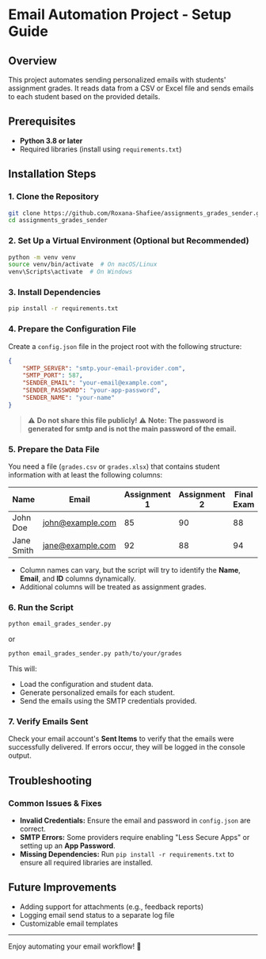 # Email Automation Project - Setup Guide

## Overview
This project automates sending personalized emails with students' assignment grades. It reads data from a CSV or Excel file and sends emails to each student based on the provided details.

## Prerequisites
- **Python 3.8 or later**
- Required libraries (install using `requirements.txt`)

## Installation Steps

### 1. Clone the Repository
```bash
git clone https://github.com/Roxana-Shafiee/assignments_grades_sender.git
cd assignments_grades_sender
```

### 2. Set Up a Virtual Environment (Optional but Recommended)
```bash
python -m venv venv
source venv/bin/activate  # On macOS/Linux
venv\Scripts\activate  # On Windows
```

### 3. Install Dependencies
```bash
pip install -r requirements.txt
```

### 4. Prepare the Configuration File
Create a `config.json` file in the project root with the following structure:
```json
{
    "SMTP_SERVER": "smtp.your-email-provider.com",
    "SMTP_PORT": 587,
    "SENDER_EMAIL": "your-email@example.com",
    "SENDER_PASSWORD": "your-app-password",
    "SENDER_NAME": "your-name"
}
```
> ⚠️ **Do not share this file publicly!**
> ⚠️ **Note: The password is generated for smtp and is not the main password of the email.**

### 5. Prepare the Data File
You need a file (`grades.csv` or `grades.xlsx`) that contains student information with at least the following columns:

| Name         | Email              | Assignment 1 | Assignment 2 | Final Exam |
|-------------|--------------------|--------------|-------------|------------|
| John Doe    | john@example.com   | 85          | 90          | 88         |
| Jane Smith  | jane@example.com   | 92          | 88          | 94         |

- Column names can vary, but the script will try to identify the **Name**, **Email**, and **ID** columns dynamically.
- Additional columns will be treated as assignment grades.

### 6. Run the Script
```bash
python email_grades_sender.py
```
or
```bash
python email_grades_sender.py path/to/your/grades
```
This will:
- Load the configuration and student data.
- Generate personalized emails for each student.
- Send the emails using the SMTP credentials provided.

### 7. Verify Emails Sent
Check your email account's **Sent Items** to verify that the emails were successfully delivered. If errors occur, they will be logged in the console output.

## Troubleshooting
### Common Issues & Fixes
- **Invalid Credentials:** Ensure the email and password in `config.json` are correct.
- **SMTP Errors:** Some providers require enabling "Less Secure Apps" or setting up an **App Password**.
- **Missing Dependencies:** Run `pip install -r requirements.txt` to ensure all required libraries are installed.

## Future Improvements
- Adding support for attachments (e.g., feedback reports)
- Logging email send status to a separate log file
- Customizable email templates

---

Enjoy automating your email workflow! 🚀

